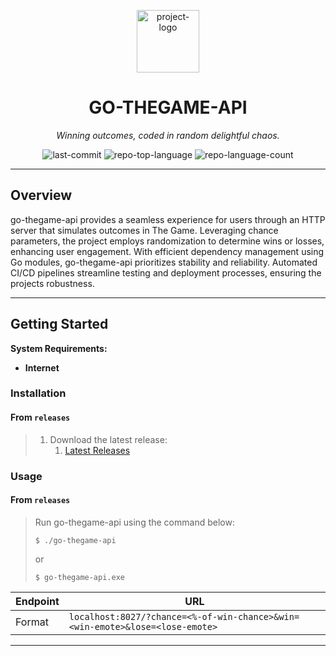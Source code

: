 <p align="center">
  <img src="https://raw.githubusercontent.com/Johnnycyan/Twitch-APIs/main/OneMoreDayIcon.svg" width="100" alt="project-logo">
</p>
<p align="center">
    <h1 align="center">GO-THEGAME-API</h1>
</p>
<p align="center">
    <em>Winning outcomes, coded in random delightful chaos.</em>
</p>
<p align="center">
	<img src="https://img.shields.io/github/last-commit/Johnnycyan/go-thegame-api?style=default&logo=git&logoColor=white&color=0080ff" alt="last-commit">
	<img src="https://img.shields.io/github/languages/top/Johnnycyan/go-thegame-api?style=default&color=0080ff" alt="repo-top-language">
	<img src="https://img.shields.io/github/languages/count/Johnnycyan/go-thegame-api?style=default&color=0080ff" alt="repo-language-count">
<p>
<p align="center">
	<!-- default option, no dependency badges. -->
</p>

<hr>

##  Overview

go-thegame-api provides a seamless experience for users through an HTTP server that simulates outcomes in The Game. Leveraging chance parameters, the project employs randomization to determine wins or losses, enhancing user engagement. With efficient dependency management using Go modules, go-thegame-api prioritizes stability and reliability. Automated CI/CD pipelines streamline testing and deployment processes, ensuring the projects robustness.

---

##  Getting Started

**System Requirements:**

* **Internet**

###  Installation

<h4>From <code>releases</code></h4>

> 1. Download the latest release:
>     1. [Latest Releases](https://github.com/Johnnycyan/go-thegame-api/releases) 

###  Usage

<h4>From <code>releases</code></h4>

> Run go-thegame-api using the command below:
> ```console
> $ ./go-thegame-api
> ```
> or
> ```console
> $ go-thegame-api.exe
> ```
Endpoint      |     URL
------------- | -------------
Format  | `localhost:8027/?chance=<%-of-win-chance>&win=<win-emote>&lose=<lose-emote>`

---
